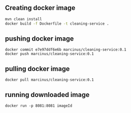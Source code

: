 ## Creating docker image
```bash
mvn clean install
docker build -f Dockerfile -t cleaning-service .
```
## pushing docker image
```
docker commit e7e97ddf6e6b marcinus/cleaning-service:0.1
docker push marcinus/cleaning-service:0.1
```

## pulling docker image
```
docker pull marcinus/cleaning-service:0.1
```

## running downloaded image
```
docker run -p 8081:8081 imageId 
```